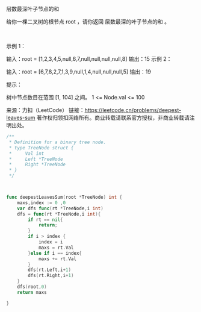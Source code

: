 层数最深叶子节点的和


给你一棵二叉树的根节点 root ，请你返回 层数最深的叶子节点的和 。

 

示例 1：



输入：root = [1,2,3,4,5,null,6,7,null,null,null,null,8]
输出：15
示例 2：

输入：root = [6,7,8,2,7,1,3,9,null,1,4,null,null,null,5]
输出：19
 

提示：

树中节点数目在范围 [1, 104] 之间。
1 <= Node.val <= 100

来源：力扣（LeetCode）
链接：https://leetcode.cn/problems/deepest-leaves-sum
著作权归领扣网络所有。商业转载请联系官方授权，非商业转载请注明出处。
```go
/**
 * Definition for a binary tree node.
 * type TreeNode struct {
 *     Val int
 *     Left *TreeNode
 *     Right *TreeNode
 * }
 */



func deepestLeavesSum(root *TreeNode) int {
    maxs,index := 0 ,0
    var dfs func(rt *TreeNode,i int)
    dfs = func(rt *TreeNode,i int){
        if rt == nil{
            return;
        }
        if i > index {
            index = i
            maxs = rt.Val
        }else if i == index{
            maxs += rt.Val
        }
        dfs(rt.Left,i+1)
        dfs(rt.Right,i+1)
    }
    dfs(root,0)
    return maxs

}

```
